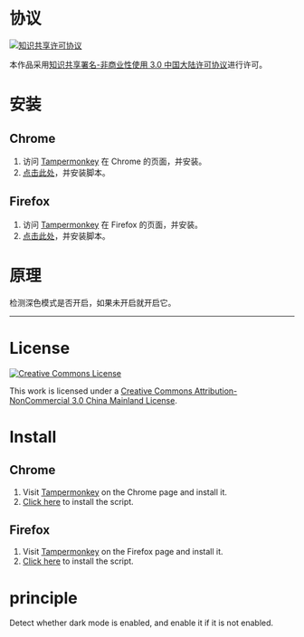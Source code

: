 # 协议
[![知识共享许可协议](https://i.creativecommons.org/l/by-nc/3.0/cn/88x31.png)](https://creativecommons.org/licenses/by-nc/3.0/cn/deed.zh)

本作品采用[知识共享署名-非商业性使用 3.0 中国大陆许可协议](https://creativecommons.org/licenses/by-nc/3.0/cn/deed.zh)进行许可。

# 安装

## Chrome
1. 访问 [Tampermonkey](https://chrome.google.com/webstore/detail/tampermonkey/dhdgffkkebhmkfjojejmpbldmpobfkfo) 在 Chrome 的页面，并安装。
2. [点击此处](https://liulipack-script.oss-cn-hangzhou.aliyuncs.com/Nyaa%20force-darkmode/Nyaa%20force-darkmode-latest.user.js)，并安装脚本。

## Firefox
1. 访问 [Tampermonkey](https://addons.mozilla.org/zh-CN/firefox/addon/greasemonkey/) 在 Firefox 的页面，并安装。
2. [点击此处](https://liulipack-script.oss-cn-hangzhou.aliyuncs.com/Nyaa%20force-darkmode/Nyaa%20force-darkmode-latest.user.js)，并安装脚本。

# 原理
检测深色模式是否开启，如果未开启就开启它。

---

# License
[![Creative Commons License](https://i.creativecommons.org/l/by-nc/3.0/cn/88x31.png)](https://creativecommons.org/licenses/by-nc/3.0/cn/deed.en)

This work is licensed under a [Creative Commons Attribution-NonCommercial 3.0 China Mainland License](https://creativecommons.org/licenses/by-nc/3.0/cn/deed.en).

# Install

## Chrome
1. Visit [Tampermonkey](https://chrome.google.com/webstore/detail/tampermonkey/dhdgffkkebhmkfjojejmpbldmpobfkfo) on the Chrome page and install it.
2. [Click here](https://liulipack-script.oss-cn-hangzhou.aliyuncs.com/Nyaa%20force-darkmode/Nyaa%20force-darkmode-latest.user.js) to install the script.

## Firefox
1. Visit [Tampermonkey](https://addons.mozilla.org/zh-CN/firefox/addon/greasemonkey/) on the Firefox page and install it.
2. [Click here](https://liulipack-script.oss-cn-hangzhou.aliyuncs.com/Nyaa%20force-darkmode/Nyaa%20force-darkmode-latest.user.js) to install the script.

# principle
Detect whether dark mode is enabled, and enable it if it is not enabled.
